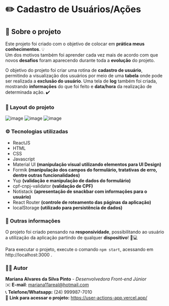 # ✏️ Cadastro de Usuários/Ações

## 📃 Sobre o projeto

Este projeto foi criado com o objetivo de colocar em **prática meus conhecimentos**. 💡 </br> Um dos motivos também foi aprender cada vez mais de acordo com que novos **desafios** foram aparecendo durante toda a **evolução** do projeto.

O objetivo do projeto foi criar uma rotina de **cadastro de usuário**, permitindo a visualização dos usuários por meio de uma **tabela** onde pode ser realizada a **exclusão do usuário**. Uma tela de **log** também foi criada, mostrando **informações** do que foi feito e **data/hora** da realização de determinada ação. ✔️

### 🌟 Layout do projeto

![image](https://user-images.githubusercontent.com/56731050/158475219-ef189fe2-afe4-46cc-a05c-8a418052c5aa.png)
![image](https://user-images.githubusercontent.com/56731050/158475680-701ee0d9-3e27-4b2d-a838-0afddbf5e22b.png)
![image](https://user-images.githubusercontent.com/56731050/158475731-da6adb6d-4f04-412e-a4d4-9028423cf6e3.png)

### ⚙️ Tecnologias utilizadas

- ReactJS
- HTML
- CSS
- Javascript
- Material UI **(manipulação visual utilizando elementos para UI Design)**
- Formik **(manipulação dos campos do formulário, tratativas de erro, dentre outras funcionalidades)**
- Yup **(validação e manipulação de dados do formulário)**
- cpf-cnpj-validator **(validação de CPF)**
- Notistack **(apresentação de snackbar com informações para o usuário)**
- React Router **(controle de roteamento das páginas da aplicação)**
- localStorage **(utilizado para persistência de dados)**

### 🔎 Outras informações

O projeto foi criado pensando na **responsividade**, possibilitando ao usuário a utilização da aplicação partindo de qualquer **dispositivo**! 📱💻

Para executar o projeto, execute o comando `npm start`, acessando em http://localhost:3000 .

### 🙋‍♀️ Autor

**Mariana Alvares da Silva Pinto** - _Desenvolvedora Front-end Júnior_ </br>
✉️ **E-mail**: mariana11areal@hotmail.com </br>
📞 **Telefone/Whatsapp:** (24) 999987-7010 </br>
📌 **Link para acessar o projeto:** https://user-actions-app.vercel.app/
